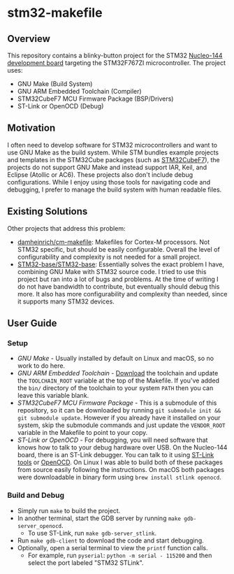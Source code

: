 # stm32-makefile

## Overview

This repository contains a blinky-button project for the STM32 [Nucleo-144 development board](https://www.st.com/en/evaluation-tools/nucleo-f767zi.html) targeting the STM32F767ZI microcontroller. The project uses:

* GNU Make (Build System)
* GNU ARM Embedded Toolchain (Compiler)
* STM32CubeF7 MCU Firmware Package (BSP/Drivers)
* ST-Link or OpenOCD (Debug)

## Motivation

I often need to develop software for STM32 microcontrollers and want to use GNU Make as the build system. While STM bundles example projects and templates in the STM32Cube packages (such as [STM32CubeF7](https://github.com/STMicroelectronics/STM32CubeF7)), the projects do not support GNU Make and instead support IAR, Keil, and Eclipse (Atollic or AC6). These projects also don't include debug configurations. While I enjoy using those tools for navigating code and debugging, I prefer to manage the build system with human readable files.

## Existing Solutions

Other projects that address this problem:

* [damheinrich/cm-makefile](https://github.com/adamheinrich/cm-makefile): Makefiles for Cortex-M processors. Not STM32 specific, but should be easily configurable. Overall the level of configurability and complexity is not needed for a small project.
* [STM32-base/STM32-base](https://github.com/STM32-base/STM32-base): Essentially solves the exact problem I have, combining GNU Make with STM32 source code. I tried to use this project but ran into a lot of bugs and problems. At the time of writing I do not have bandwidth to contribute, but eventually should debug this more. It also has more configurability and complexity than needed, since it supports many STM32 devices.

## User Guide

### Setup

* _GNU Make_ - Usually installed by default on Linux and macOS, so no work to do here.
* _GNU ARM Embedded Toolchain_ - [Download](https://developer.arm.com/tools-and-software/open-source-software/developer-tools/gnu-toolchain/gnu-rm/downloads) the toolchain and update the `TOOLCHAIN_ROOT` variable at the top of the Makefile. If you've added the `bin/` directory of the toolchain to your system `PATH` then you can leave this variable blank.
* _STM32CubeF7 MCU Firmware Package_ - This is a submodule of this repository, so it can be downloaded by running `git submodule init && git submodule update`. However if you already have it installed on your system, skip the submodule commands and just update the `VENDOR_ROOT` variable in the Makefile to point to your copy.
* _ST-Link or OpenOCD_ - For debugging, you will need software that knows how to talk to your debug hardware over USB. On the Nucleo-144 board, there is an ST-Link debugger. You can talk to it using [ST-Link tools](https://github.com/stlink-org/stlink) or [OpenOCD](https://sourceforge.net/p/openocd/code/ci/master/tree/). On Linux I was able to build both of these packages from source easily following the instructions. On macOS both packages were downloadable in binary form using `brew install stlink openocd`.

### Build and Debug

* Simply run `make` to build the project.
* In another terminal, start the GDB server by running `make gdb-server_openocd`.
  * To use ST-Link, run `make gdb-server_stlink`.
* Run `make gdb-client` to download the code and start debugging.
* Optionally, open a serial terminal to view the `printf` function calls.
  * For example, run `pyserial`: `python -m serial - 115200` and then select the port labeled "STM32 STLink".
